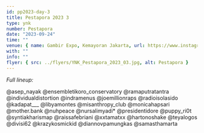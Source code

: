 ```yaml
---
id: pp2023-day-3
title: Pestapora 2023 3
type: ynk
number: Pestapora
date: "2023-09-24"
time: ""
venue: { name: Gambir Expo, Kemayoran Jakarta, url: https://www.instagram.com/pestapora }
with: ""
info: ""
flyer: { src: ../flyers/YNK_Pestapora_2023_03.jpg, alt: Pestapora }
---
```


_Full lineup:_

@asep_nayak
@ensembletikoro_conservatory @ramaputratantra
@individualdistortion
@indramenus @joemillionraps
@radioisolasido
@kadapat\_\_\_
@libyamontes
@misanthropy_club
@monicahapsari
@mother.bank
@nuhpeace
@nursalimyadi\*
@presidentidore
@puppy_ri0t
@syntiakharismap
@raissafebriani
@xxtamatxx
@hartonoshake
@teyalogos
@divisi62 @krazykosmickid
@diannovpamungkas
@samasthamarta
